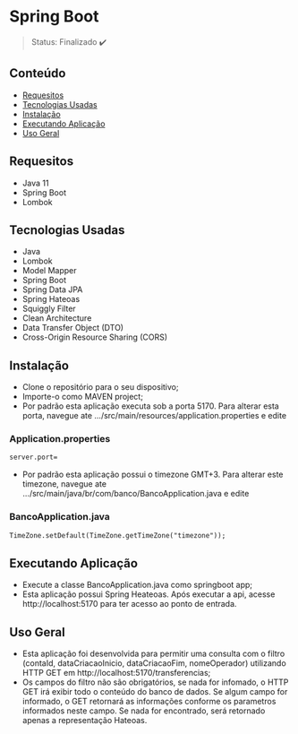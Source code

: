 <h1>Spring Boot</h1>

> Status: Finalizado ✔️

## Conteúdo

* [Requesitos](#requesitos)
* [Tecnologias Usadas](#tecnologias)
* [Instalação](#instalacao)
* [Executando Aplicação](#executando-aplicacao)
* [Uso Geral](#uso-geral)

## <a name="requesitos"></a>Requesitos

- Java 11
- Spring Boot
- Lombok

## <a name="tecnologias"></a>Tecnologias Usadas

- Java
- Lombok
- Model Mapper
- Spring Boot
- Spring Data JPA
- Spring Hateoas
- Squiggly Filter
- Clean Architecture
- Data Transfer Object (DTO)
- Cross-Origin Resource Sharing (CORS)

## <a name="instalacao"></a>Instalação

- Clone o repositório para o seu dispositivo;
- Importe-o como MAVEN project;
- Por padrão esta aplicação executa sob a porta 5170. Para alterar esta porta, navegue ate .../src/main/resources/application.properties e edite
### Application.properties
```xml
server.port=
```
- Por padrão esta aplicação possui o timezone GMT+3. Para alterar este timezone, navegue ate .../src/main/java/br/com/banco/BancoApplication.java e edite
### BancoApplication.java
```xml
TimeZone.setDefault(TimeZone.getTimeZone("timezone"));
```

## <a name="executando-aplicacao"></a>Executando Aplicação

- Execute a classe BancoApplication.java como springboot app;
- Esta aplicação possui Spring Heateoas. Após executar a api, acesse http://localhost:5170 para ter acesso ao ponto de entrada.

## <a name="uso-geral"></a>Uso Geral

- Esta aplicação foi desenvolvida para permitir uma consulta com o filtro (contaId, dataCriacaoInicio, dataCriacaoFim, nomeOperador) utilizando HTTP GET em http://localhost:5170/transferencias;
- Os campos do filtro não são obrigatórios, se nada for infomado, o HTTP GET irá exibir todo o conteúdo do banco de dados. Se algum campo for informado, o GET retornará as informações conforme os parametros informados neste campo. Se nada for encontrado, será retornado apenas a representação Hateoas.
